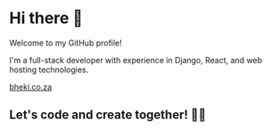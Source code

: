 # Hi there 👋
 Welcome to my GitHub profile! 
 
I'm a full-stack developer with experience in Django, React, and web hosting technologies.

[bheki.co.za](https://bheki.co.za)


Let's code and create together! 🚀✨
-


